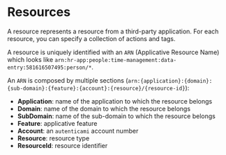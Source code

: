 # Resources

A resource represents a resource from a third-party application.
For each resource, you can specify a collection of actions and tags.

A resource is uniquely identified with an `ARN` (Applicative Resource Name) which looks like `arn:hr-app:people:time-management:data-entry:581616507495:person/*`.

An `ARN` is composed by multiple sections (`arn:{application}:{domain}:{sub-domain}:{feature}:{account}:{resource}/{resource-id}`):

- **Application**: name of the application to which the resource belongs
- **Domain**: name of the domain to which the resource belongs
- **SubDomain**: name of the sub-domain to which the resource belongs
- **Feature**: applicative feature
- **Account**: an `autenticami` account number
- **Resource**: resource type
- **ResourceId**: resource identifier
